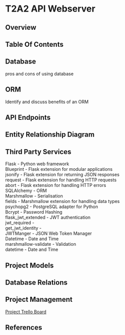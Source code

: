 # T2A2 API Webserver  

## Overview  
  
## Table Of Contents  

## Database  
pros and cons of using database


## ORM  
Identify and discuss benefits of an ORM

## API Endpoints  





## Entity Relationship Diagram  
  
## Third Party Services  
Flask - Python web framework  
Blueprint - Flask extension for modular applications  
jsonify - Flask extension for returning JSON responses  
request - Flask extension for handling HTTP requests  
abort - Flask extension for handling HTTP errors  
SQLAlchemy - ORM  
Marshmallow - Serialisation  
fields - Marshmallow extension for handling data types  
psychopg2 - PostgreSQL adapter for Python  
Bcrypt - Password Hashing  
flask_jwt_extended - JWT authentication  
jwt_required -  
get_jwt_identity -   
JWTManger - JSON Web Token Manager  
Datetime - Date and Time  
marshmallow-validate - Validation  
datetime - Date and Time  

## Project Models

## Database Relations  

##  Project Management  

[Project Trello Board](https://trello.com/b/3Zt5Nzh5/t2a2)





## References
